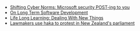 - [Shifting Cyber Norms: Microsoft security POST-ing to you](https://berthub.eu/articles/posts/shifting-cyber-norms-microsoft-post/)
- [On Long Term Software Development](https://berthub.eu/articles/posts/on-long-term-software-development/)
- [Life Long Learning: Dealing With New Things](https://berthub.eu/articles/posts/life-long-learning-dealing-with-new-things/)
- [Lawmakers use haka to protest in New Zealand's parliament](https://www.youtube.com/watch?v=25AUCNZKEnY)